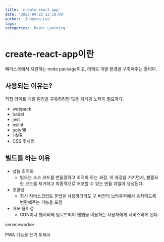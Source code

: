 ```yaml
---
title: 'create-react-app'
date: '2023-04-22 12:18:00'
author: 'Juhyeon Lee'
tags: 
categories: 'React Learning'
---
```


# create-react-app이란


페이스북에서 지원하는 node package이고,
리액트 개발 환경을 구축해주는 툴이다.


## 사용되는 이유는?


직접 리액트 개발 환경을 구축하려면 많은 지식과 노력이 필요하다.

- webpack
- babel
- jest
- eslint
- polyfill
- HMR
- CSS 후처리

## 빌드를 하는 이유

- 성능 최적화
	- 빌드는 소스 코드를 번들링하고 최적화 하는 과정. 이 과정을 거치면서, 불필요한 코드를 제거하고 최종적으로 배포할 수 있는 번들 파일이 생성된다.
- 호환성
	- 최신 자바스크립트 문법을 사용하더라도 구 버전의 브라우저에서 동작하도록 변환해주는 기능을 포함
- 배포 용이성
	- CDN이나 웹서버에 업로드되어 웹앱을 이용하는 사용자에게 서비스하게 된다.

serviceworker


PWA 기능을 쓰기 위해서


